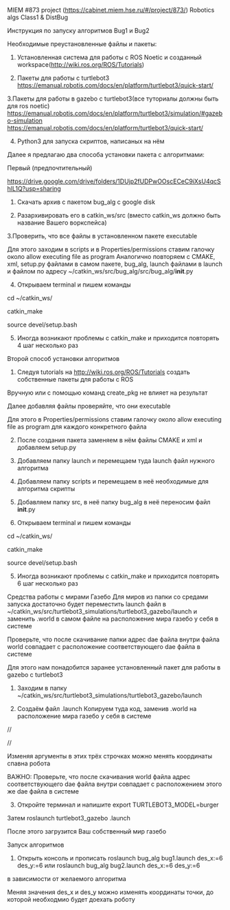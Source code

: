 MIEM #873 project (https://cabinet.miem.hse.ru/#/project/873/)
Robotics algs Class1 & DistBug


Инструкция по запуску алгоритмов Bug1 и Bug2

Необходимые преустановленные файлы и пакеты:

1. Установленная система для работы с ROS Noetic и созданный workspace(http://wiki.ros.org/ROS/Tutorials) 

2. Пакеты для работы с turtlebot3
https://emanual.robotis.com/docs/en/platform/turtlebot3/quick-start/

3.Пакеты для работы в gazebo с turtlebot3(все туториалы должны быть для ros noetic)
https://emanual.robotis.com/docs/en/platform/turtlebot3/simulation/#gazebo-simulation
https://emanual.robotis.com/docs/en/platform/turtlebot3/quick-start/

4. Python3 для запуска скриптов, написаных на нём

Далее я предлагаю два способа установки пакета с алгоритмами:



Первый (предпочтительный)

https://drive.google.com/drive/folders/1DUjp2fUDPwOOscECeC9iXsU4qcShlL1Q?usp=sharing

1. Скачать архив с пакетом bug_alg с google disk

2. Разархивировать его в catkin_ws/src
(вместо catkin_ws должно быть название Вашего воркспейса)

3.Проверить, что все файлы в установленном пакете executable

Для этого заходим в scripts и в Properties/permissions ставим галочку около allow executing file as program
Аналогично повторяем с CMAKE, xml, setup.py файлами в самом пакете, bug_alg, launch файлами в launch и файлом по адресу ~/catkin_ws/src/bug_alg/src/bug_alg/__init__.py 

4. Открываем terminal и пишем команды 

cd ~/catkin_ws/

catkin_make

source devel/setup.bash

5. Иногда возникают проблемы с catkin_make и приходится повторять 4 шаг несколько раз



Второй способ установки алгоритмов

1. Следуя tutorials на http://wiki.ros.org/ROS/Tutorials создать собственные пакеты для работы с ROS

Вручную или с помощью команд create_pkg не влияет на результат

Далее добавляя файлы проверяйте, что они executable

Для этого в Properties/permissions ставим галочку около allow executing file as program для каждого конкретного файла


2. После создания пакета заменяем в нём файлы CMAKE и xml и добавляем setup.py

3. Добавляем папку launch и перемещаем туда launch файл нужного алгоритма

4. Добавляем папку scripts и перемещаем в неё необходимые для алгоритма скрипты

5. Добавляем папку src, в неё папку bug_alg в неё переносим файл __init__.py

6. Открываем terminal и пишем команды 

cd ~/catkin_ws/

catkin_make

source devel/setup.bash

5. Иногда возникают проблемы с catkin_make и приходится повторять 6 шаг несколько раз



Средства работы с мирами Газебо
Для миров из папки со средами запуска достаточно будет переместить launch файл в ~/catkin_ws/src/turtlebot3_simulations/turtlebot3_gazebo/launch и заменить <worldname>.world в самом файле на расположение мира газебо у себя в системе

Проверьте, что после скачивание папки адрес dae файла внутри файла world совпадает с расположение соответствующего dae файла в системе

Для этого нам понадобится заранее установленный пакет для работы в gazebo с turtlebot3

1. Заходим в папку ~/catkin_ws/src/turtlebot3_simulations/turtlebot3_gazebo/launch

2. Создаём файл <filename>.launch
 Копируем туда код, заменив <worldname>.world на расположение мира газебо у себя в системе
 
 //
 <launch>
  <arg name="model" default="$(env TURTLEBOT3_MODEL)" doc="model type [burger, waffle, waffle_pi]"/>
  <arg name="x_pos" default="1.5"/>
  <arg name="y_pos" default="1.5"/>
  <arg name="z_pos" default="1.0"/>

  <include file="$(find gazebo_ros)/launch/empty_world.launch">
    <arg name="world_name" value="<worldname>.world"/>
    <arg name="paused" value="false"/>
    <arg name="use_sim_time" value="true"/>
    <arg name="gui" value="true"/>
    <arg name="headless" value="false"/>
    <arg name="debug" value="false"/>
  </include>

  <param name="robot_description" command="$(find xacro)/xacro --inorder $(find turtlebot3_description)/urdf/turtlebot3_$(arg model).urdf.xacro" />

  <node name="spawn_urdf" pkg="gazebo_ros" type="spawn_model" args="-urdf -model turtlebot3 -x $(arg x_pos) -y $(arg y_pos) -z $(arg z_pos) -param robot_description" />
</launch>
//

<arg name="x_pos" default="1.5"/>
<arg name="y_pos" default="1.5"/>
<arg name="z_pos" default="1.0"/>

Изменяя аргументы в этих трёх строчках можно менять координаты спавна робота



ВАЖНО: Проверьте, что после скачивания world файла адрес соответствующего dae файла внутри совпадает с расположением этого же dae файла в системе

3. Откройте терминал и напишите 
export TURTLEBOT3_MODEL=burger

Затем
roslaunch turtlebot3_gazebo <filename>.launch 

После этого загрузится Ваш собственный мир газебо





Запуск алгоритмов

1. Открыть консоль и прописать
roslaunch bug_alg bug1.launch des_x:=6 des_y:=6
или 
roslaunch bug_alg bug2.launch des_x:=6 des_y:=6

в зависимости от желаемого алгоритма

Меняя значения des_x и des_y можно изменять координаты точки, до которой необходмио будет доехать роботу

